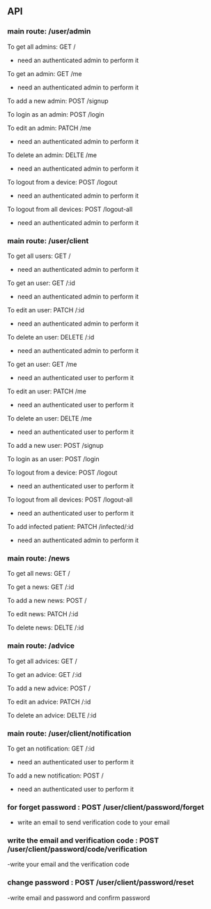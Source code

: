 ## API

### main route: /user/admin

To get all admins: GET /
  - need an authenticated admin to perform it

To get an admin: GET /me
  - need an authenticated admin to perform it

To add a new admin: POST /signup

To login as an admin: POST /login

To edit an admin: PATCH /me
  - need an authenticated admin to perform it

To delete an admin: DELTE /me
  - need an authenticated admin to perform it

To logout from a device: POST /logout
  - need an authenticated admin to perform it

To logout from all devices: POST /logout-all
  - need an authenticated admin to perform it



### main route: /user/client

To get all users: GET /
  - need an authenticated admin to perform it

To get an user: GET /:id
  - need an authenticated admin to perform it

To edit an user: PATCH /:id
  - need an authenticated admin to perform it

To delete an user: DELETE /:id
  - need an authenticated admin to perform it

To get an user: GET /me
  - need an authenticated user to perform it
  
To edit an user: PATCH /me
  - need an authenticated user to perform it

To delete an user: DELTE /me
  - need an authenticated user to perform it

To add a new user: POST /signup

To login as an user: POST /login

To logout from a device: POST /logout
  - need an authenticated user to perform it

To logout from all devices: POST /logout-all
  - need an authenticated user to perform it

To add infected patient: PATCH /infected/:id
  - need an authenticated admin to perform it


### main route: /news

To get all news: GET /

To get a news: GET /:id

To add a new news: POST /

To edit news: PATCH /:id

To delete news: DELTE /:id


### main route: /advice

To get all advices: GET /

To get an advice: GET /:id

To add a new advice: POST /

To edit an advice: PATCH /:id

To delete an advice: DELTE /:id

### main route: /user/client/notification

To get an notification: GET /:id
  - need an authenticated user to perform it

To add a new notification: POST /
  - need an authenticated user to perform it

### for forget password : POST /user/client/password/forget
 - write an email to send verification code to your email

 ### write the email and verification code : POST /user/client/password/code/verification

 -write your email and the verification code

 ### change password : POST /user/client/password/reset

 -write email and password and confirm password
